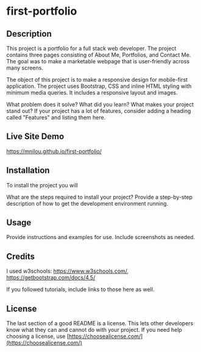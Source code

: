 # first-portfolio

## Description 

This project is a portfolio for a full stack web developer. The project contains three pages consisting of About Me, Portfolios, and Contact Me. The goal was to make a marketable webpage that is user-friendly across many screens.

The object of this project is to make a responsive design for mobile-first application. The project uses Bootstrap, CSS and inline HTML styling with minimum media queries. It includes a responsive layout and images.

What problem does it solve? What did you learn? What makes your project stand out? If your project has a lot of features, consider adding a heading called "Features" and listing them here.

## Live Site Demo

https://mnilou.github.io/first-portfolio/

## Installation

To install the project you will 

What are the steps required to install your project? Provide a step-by-step description of how to get the development environment running.


## Usage 

Provide instructions and examples for use. Include screenshots as needed. 


## Credits

I used w3schools: https://www.w3schools.com/, https://getbootstrap.com/docs/4.5/


If you followed tutorials, include links to those here as well.


## License

The last section of a good README is a license. This lets other developers know what they can and cannot do with your project. If you need help choosing a license, use [https://choosealicense.com/](https://choosealicense.com/)


